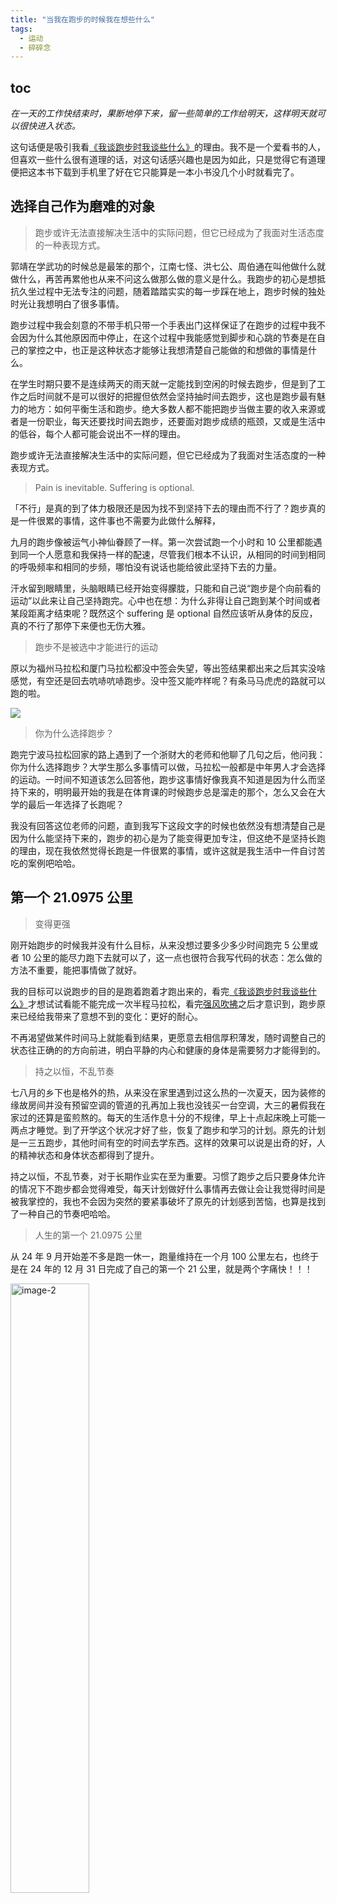 ```yaml
---
title: "当我在跑步的时候我在想些什么"
tags:
  - 运动
  - 碎碎念
---
```


## toc

*在一天的工作快结束时，果断地停下来，留一些简单的工作给明天，这样明天就可以很快进入状态。*

这句话便是吸引我看[《我谈跑步时我谈些什么》][1]的理由。我不是一个爱看书的人，但喜欢一些什么很有道理的话，对这句话感兴趣也是因为如此，只是觉得它有道理便把这本书下载到手机里了好在它只能算是一本小书没几个小时就看完了。

## 选择自己作为磨难的对象

> 跑步或许无法直接解决生活中的实际问题，但它已经成为了我面对生活态度的一种表现方式。

郭靖在学武功的时候总是最笨的那个，江南七怪、洪七公、周伯通在叫他做什么就做什么，再苦再累他也从来不问这么做那么做的意义是什么。我跑步的初心是想抵抗久坐过程中无法专注的问题，随着踏踏实实的每一步踩在地上，跑步时候的独处时光让我想明白了很多事情。

跑步过程中我会刻意的不带手机只带一个手表出门这样保证了在跑步的过程中我不会因为什么其他原因而中停止，在这个过程中我能感觉到脚步和心跳的节奏是在自己的掌控之中，也正是这种状态才能够让我想清楚自己能做的和想做的事情是什么。

在学生时期只要不是连续两天的雨天就一定能找到空闲的时候去跑步，但是到了工作之后时间就不是可以很好的把握但依然会坚持抽时间去跑步，这也是跑步最有魅力的地方：如何平衡生活和跑步。绝大多数人都不能把跑步当做主要的收入来源或者是一份职业，每天还要找时间去跑步，还要面对跑步成绩的瓶颈，又或是生活中的低谷，每个人都可能会说出不一样的理由。

跑步或许无法直接解决生活中的实际问题，但它已经成为了我面对生活态度的一种表现方式。

> Pain is inevitable. Suffering is optional.

「不行」是真的到了体力极限还是因为找不到坚持下去的理由而不行了？跑步真的是一件很累的事情，这件事也不需要为此做什么解释，

九月的跑步像被运气小神仙眷顾了一样。第一次尝试跑一个小时和 10 公里都能遇到同一个人愿意和我保持一样的配速，尽管我们根本不认识，从相同的时间到相同的呼吸频率和相同的步频，哪怕没有说话也能给彼此坚持下去的力量。

汗水留到眼睛里，头脑眼睛已经开始变得朦胧，只能和自己说“跑步是个向前看的运动”以此来让自己坚持跑完。心中也在想：为什么非得让自己跑到某个时间或者某段距离才结束呢？既然这个 suffering 是 optional 自然应该听从身体的反应，真的不行了那停下来便也无伤大雅。

> 跑步不是被选中才能进行的运动

原以为福州马拉松和厦门马拉松都没中签会失望，等出签结果都出来之后其实没啥感觉，有空还是回去吭哧吭哧跑步。没中签又能咋样呢？有条马马虎虎的路就可以跑的啦。

![][image-1]

> 你为什么选择跑步？

跑完宁波马拉松回家的路上遇到了一个浙财大的老师和他聊了几句之后，他问我：你为什么选择跑步？大学生那么多事情可以做，马拉松一般都是中年男人才会选择的运动。一时间不知道该怎么回答他，跑步这事情好像我真不知道是因为什么而坚持下来的，明明最开始的我是在体育课的时候跑步总是溜走的那个，怎么又会在大学的最后一年选择了长跑呢？

我没有回答这位老师的问题，直到我写下这段文字的时候也依然没有想清楚自己是因为什么能坚持下来的，跑步的初心是为了能变得更加专注，但这绝不是坚持长跑的理由，现在我依然觉得长跑是一件很累的事情，或许这就是我生活中一件自讨苦吃的案例吧哈哈。

## 第一个 21.0975 公里

> 变得更强

刚开始跑步的时候我并没有什么目标，从来没想过要多少多少时间跑完 5 公里或者 10 公里的能尽力跑下去就可以了，这一点也很符合我写代码的状态：怎么做的方法不重要，能把事情做了就好。

我的目标可以说跑步的目的是跑着跑着才跑出来的，看完[《我谈跑步时我谈些什么》][2]才想试试看能不能完成一次半程马拉松，看完[强风吹拂][3]之后才意识到，跑步原来已经给我带来了意想不到的变化：更好的耐心。

不再渴望做某件时间马上就能看到结果，更愿意去相信厚积薄发，随时调整自己的状态往正确的的方向前进，明白平静的内心和健康的身体是需要努力才能得到的。 

> 持之以恒，不乱节奏

七八月的乡下也是格外的热，从来没在家里遇到过这么热的一次夏天，因为装修的缘故房间并没有预留空调的管道的孔再加上我也没钱买一台空调，大三的暑假我在家过的还算是蛮煎熬的。每天的生活作息十分的不规律，早上十点起床晚上可能一两点才睡觉。到了开学这个状况才好了些，恢复了跑步和学习的计划。原先的计划是一三五跑步，其他时间有空的时间去学东西。这样的效果可以说是出奇的好，人的精神状态和身体状态都得到了提升。

持之以恒，不乱节奏，对于长期作业实在至为重要。习惯了跑步之后只要身体允许的情况下不跑步都会觉得难受，每天计划做好什么事情再去做让会让我觉得时间是被我掌控的，我也不会因为突然的要紧事破坏了原先的计划感到苦恼，也算是找到了一种自己的节奏吧哈哈。

> 人生的第一个 21.0975 公里

从 24 年 9 月开始差不多是跑一休一，跑量维持在一个月 100 公里左右，也终于是在 24 年的 12 月 31 日完成了自己的第一个 21 公里，就是两个字痛快！！！

<img src="/img/post/zh/2024-10-17/2.jpg" alt="image-2" width="50%">

在 2024 年底和 2025 年初连续报了十个半马终于在宁波马拉松中签了！

明明是在周日早上七点就开始赛事，可赛道两边宁波市民的鼓励声从七点一直到终点就没停止过，从来没觉得跑步的时间过得那么快过，到 5 公里的时候身体一点累的感觉都没有，到十公里的点呼吸还是很缓和，前面 12 公里状态良好还想着最后 10 公里提一下速度跑一个负分割，没想到 12 公里的时候补了个能量胶给自己搞岔气了，最后的 10 公里的配速还略微降低了一些，最后人生首次半程马拉松以 1 小时 50 分 37 秒结束了。

最后两公里是个大直道很适合冲刺，可我却因为变热的天气艰难的维持着配速，跑过拱门的那一刻没有什么喜极而泣只感觉很累很累，马上奔向休息区拿了水吨吨吨没几口就喝完了一瓶，

![][image-4]

## 好方法，事半功倍

:::info
- 训练计划怎么安排？
- 数据记录
- 怎么吃？
- 跑步后的恢复
:::

我的训练计划是一周跑步 4-5 次，周一和周五有氧跑拿去堆量，不在乎速度的那种，周三间歇跑把自己乳酸阈值提升上去，周日的时候会跑 LSD（Long Slow Distance，长距离慢跑）。

具体训练计划并没有一招吃遍天的，我参考的是[山雨小月][4]这个 up 主的视频给自己制定的计划。根据自己的情况来实时调整训练计划是很有必要的，只有自己知道什么时候是不舒服的。

原来我是用华为手环 6 来记录跑步的数据因为没有内置 GPS 的原因导致不带手机的距离会不准于是就整了一个二手的高驰 Pace 2 替换掉它，高驰的产品最吸引我的就是它数据分享的界面，实在是好看的呀。有了 Pace 2 之后跑步都是不带手机，场地跑的时候一圈 400 米的距离 Pace 2 几乎不会出错，路跑没有手机的 GPS 作为参考也只能选择相信手表上的距离了。

在吃方面我是很佛系的那种，会在早餐的时候多吃一些蛋白质，午餐和晚餐都是正常吃。但是我的体重还是下降了，最大的原因可能学习了[《控糖革命》][5]改变了午餐和晚餐的吃菜顺序：先吃蔬菜然后蛋白质最后才是碳水，先吃蔬菜可以在膳食纤维先一步形成让后面吃的东西消化的更慢，从而实现了更低的血糖峰值，在这整个过程中都没有去刻意的计算热量。

跑步之后的恢复我是根据自己的体感来安排恢复时间的，哪怕在上次跑完步已经休息了一天，只要那天的感觉腿有点酸或者身体有些疲惫我就会选择再休息一天；隔天还会有训练计划会刻意在头一天的训练中降低一些强度保证第二天身体能恢复到一个较好的状态来应对第二天的训练；跑完步用体感可接受的冷水去冲大腿根部可以让腿部的肌肉恢复的更快。总之只要身体不舒服就会停下跑步，或许也正是因为这样我跑步半年多以来一次都没有因为跑步而受过伤。

## 参考资料

[《我谈跑步时我谈些什么》][6]

[强风吹拂][7]

[《控糖革命》][8]

[山雨小月：科学跑步理论知识详解][9]

[1]:	https://book.douban.com/subject/3369600/
[2]:	https://book.douban.com/subject/3369600/
[3]:	https://www.bilibili.com/bangumi/play/ep250585/?share_source=copy_web
[4]:	https://space.bilibili.com/3945971/channel/collectiondetail?sid=32436
[5]:	https://book.douban.com/subject/36707112/
[6]:	https://book.douban.com/subject/3369600/
[7]:	https://www.bilibili.com/bangumi/play/ep250585/?share_source=copy_web
[8]:	https://book.douban.com/subject/36707112/
[9]:	https://space.bilibili.com/3945971/channel/collectiondetail?sid=32436

[image-1]:	/img/post/zh/2024-10-17/1.jpg
[image-2]:	/img/post/zh/2024-10-17/2.jpg
[image-4]:	/img/post/zh/2024-10-17/4.jpeg
